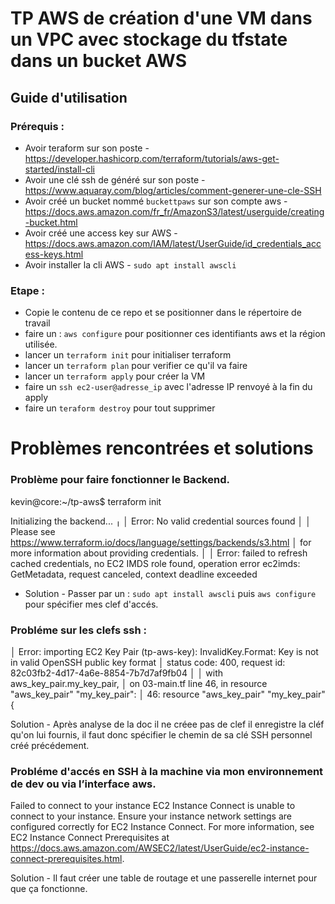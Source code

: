 # TP AWS de création d'une VM dans un VPC avec stockage du tfstate dans un bucket AWS

## Guide d'utilisation

### Prérequis :
- Avoir teraform sur son poste - https://developer.hashicorp.com/terraform/tutorials/aws-get-started/install-cli
- Avoir une clé ssh de généré sur son poste - https://www.aquaray.com/blog/articles/comment-generer-une-cle-SSH
- Avoir créé un bucket nommé `buckettpaws` sur son compte aws - https://docs.aws.amazon.com/fr_fr/AmazonS3/latest/userguide/creating-bucket.html
- Avoir créé une access key sur AWS - https://docs.aws.amazon.com/IAM/latest/UserGuide/id_credentials_access-keys.html
- Avoir installer la cli AWS - `sudo apt install awscli`

### Etape :
- Copie le contenu de ce repo et se positionner dans le répertoire de travail
- faire un : `aws configure` pour positionner ces identifiants aws et la région utilisée.
- lancer un `terraform init` pour initialiser terraform
- lancer un `terraform plan` pour verifier ce qu'il va faire
- lancer un `terraform apply` pour créer la VM
- faire un `ssh ec2-user@adresse_ip` avec l'adresse IP renvoyé à la fin du apply
- faire un `teraform destroy` pour tout supprimer

# Problèmes rencontrées et solutions

### Problème pour faire fonctionner le Backend.

kevin@core:~/tp-aws$ terraform init

Initializing the backend...
╷
│ Error: No valid credential sources found
│ 
│ Please see https://www.terraform.io/docs/language/settings/backends/s3.html
│ for more information about providing credentials.
│ 
│ Error: failed to refresh cached credentials, no EC2 IMDS role found, operation error ec2imds: GetMetadata, request canceled, context deadline exceeded

- Solution - Passer par un : `sudo apt install awscli` puis `aws configure` pour spécifier mes clef d'accés.

### Probléme sur les clefs ssh :

│ Error: importing EC2 Key Pair (tp-aws-key): InvalidKey.Format: Key is not in valid OpenSSH public key format
│       status code: 400, request id: 82c03fb2-4d17-4a6e-8854-7b7d7af9fb04
│ 
│   with aws_key_pair.my_key_pair,
│   on 03-main.tf line 46, in resource "aws_key_pair" "my_key_pair":
│   46: resource "aws_key_pair" "my_key_pair" {

Solution - Après analyse de la doc il ne créee pas de clef il enregistre la cléf qu'on lui fournis,
il faut donc spécifier le chemin de sa clé SSH personnel créé précédement.

### Probléme d'accés en SSH à la machine via mon environnement de dev ou via l’interface aws.

Failed to connect to your instance
EC2 Instance Connect is unable to connect to your instance. Ensure your instance network settings are configured correctly for EC2 Instance Connect. For more information, see EC2 Instance Connect Prerequisites at https://docs.aws.amazon.com/AWSEC2/latest/UserGuide/ec2-instance-connect-prerequisites.html.

Solution - Il faut créer une table de routage et une passerelle internet pour que ça fonctionne.

